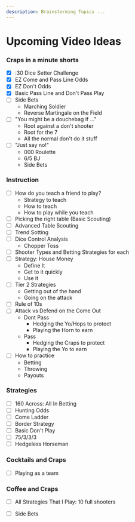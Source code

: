 ```yaml
---
description: Brainstorming Topics ...
---
```


# Upcoming Video Ideas

### **Craps in a minute shorts**

* [x] :30 Dice Setter Challenge
* [x] EZ Come and Pass Line Odds
* [x] EZ Don't Odds
* [x] Basic Pass Line and Don't Pass Play
* [ ] Side Bets
  * Marching Soldier
  * Reverse Martingale on the Field
* [ ] "You might be a douchebag if ..."
  * Root against a don't shooter
  * Root for the 7
  * All the normal don't do it stuff
* [ ] "Just say no!"
  * 000 Roulette
  * 6/5 BJ
  * Side Bets

### Instruction

* [ ] How do you teach a friend to play?
  * Strategy to teach
  * How to teach
  * How to play while you teach
* [ ] Picking the right table \(Basic Scouting\)
* [ ] Advanced Table Scouting
* [ ] Trend Sotting
* [ ] Dice Control Analysis
  * Chopper Toss
* [ ] Shooter Types and Betting Strategies for each
* [ ] Strategy: House Money
  * Define It
  * Get to it quickly
  * Use it
* [ ] Tier 2 Strategies
  * Getting out of the hand
  * Going on the attack
* [ ] Rule of 10s
* [ ] Attack vs Defend on the Come Out
  * Dont Pass
    * Hedging the Yo/Hops to protect
    * Playing the Horn to earn
  * Pass
    * Hedging the Craps to protect
    * Playing the Yo to earn
* [ ] How to practice
  * Betting
  * Throwing
  * Payouts

### Strategies

* [ ] 160 Across: All In Betting
* [ ] Hunting Odds
* [ ] Come Ladder
* [ ] Border Strategy
* [ ] Basic Don't Play
* [ ] 75/3/3/3
* [ ] Hedgeless Horseman

### Cocktails and Craps

* [ ] Playing as a team

### Coffee and Craps

* [ ] All Strategies That I Play: 10 full shooters
* [ ] Side Bets



